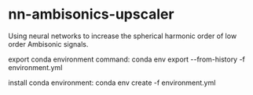 # nn-ambisonics-upscaler
Using neural networks to increase the spherical harmonic order of low order Ambisonic signals.

export conda environment command:
conda env export --from-history -f environment.yml

install conda environment:
conda env create -f environment.yml